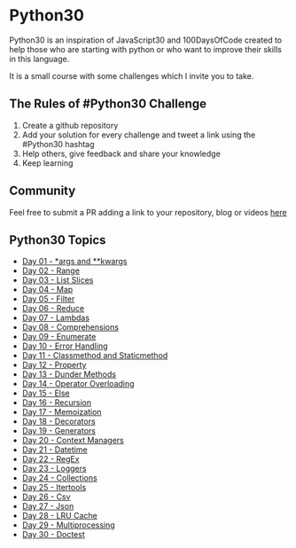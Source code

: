 # Python30

Python30 is an inspiration of JavaScript30 and 100DaysOfCode created to help those who are starting with python or who want to improve their skills in this language.

It is a small course with some challenges which I invite you to take.

## The Rules of #Python30 Challenge

1. Create a github repository
2. Add your solution for every challenge and tweet a link using the #Python30 hashtag
3. Help others, give feedback and share your knowledge
4. Keep learning

## Community

Feel free to submit a PR adding a link to your repository, blog or videos [here](COMMUNITY.md)

## Python30 Topics

* [Day 01 - *args and **kwargs](docs/01_args_and_kwargs.md)
* [Day 02 - Range](docs/02_range.md)
* [Day 03 - List Slices](docs/03_list_slices.md)
* [Day 04 - Map](docs/04_map.md)
* [Day 05 - Filter](docs/05_filter.md)
* [Day 06 - Reduce](docs/06_reduce.md)
* [Day 07 - Lambdas](docs/07_lambdas.md)
* [Day 08 - Comprehensions](docs/08_comprehensions.md)
* [Day 09 - Enumerate](docs/09_enumerate.md)
* [Day 10 - Error Handling](docs/10_error_handling.md)
* [Day 11 - Classmethod and Staticmethod](docs/11_classmethod_static_method.md)
* [Day 12 - Property](docs/12_property.md)
* [Day 13 - Dunder Methods](docs/13_dunder_methods.md)
* [Day 14 - Operator Overloading](docs/14_operator_overloading.md)
* [Day 15 - Else](docs/15_else.md)
* [Day 16 - Recursion](docs/16_recursion.md)
* [Day 17 - Memoization](docs/17_memoization.md)
* [Day 18 - Decorators](docs/18_decorators.md)
* [Day 19 - Generators](docs/19_generators.md)
* [Day 20 - Context Managers](docs/20_context_managers.md)
* [Day 21 - Datetime](docs/21_datetime.md)
* [Day 22 - RegEx](docs/22_regex.md)
* [Day 23 - Loggers](docs/23_loggers.md)
* [Day 24 - Collections](docs/24_collections.md)
* [Day 25 - Itertools](docs/25_itertools.md)
* [Day 26 - Csv](docs/26_csv.md)
* [Day 27 - Json](docs/27_json.md)
* [Day 28 - LRU Cache](docs/28_lru_cache.md)
* [Day 29 - Multiprocessing](docs/29_multiprocessing.md)
* [Day 30 - Doctest](docs/30_doctest.md)

